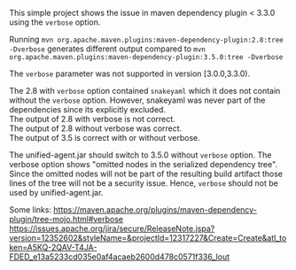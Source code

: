 This simple project shows the issue in maven dependency plugin < 3.3.0 using the `verbose` option.

Running `mvn org.apache.maven.plugins:maven-dependency-plugin:2.8:tree -Dverbose` generates different output compared to
`mvn org.apache.maven.plugins:maven-dependency-plugin:3.5.0:tree -Dverbose`

The `verbose` parameter was not supported in version [3.0.0,3.3.0).

The 2.8 with `verbose` option contained `snakeyaml` which it does not contain without the `verbose` option.
However, snakeyaml was never part of the dependencies since its explicitly excluded.  
The output of 2.8 with verbose is not correct.  
The output of 2.8 without verbose was correct.  
The output of 3.5 is correct with or without verbose.

The unified-agent.jar should switch to 3.5.0 without `verbose` option.
The verbose option shows "omitted nodes in the serialized dependency tree". Since the omitted nodes will not be part of the resulting build artifact those lines of the tree will not be a security issue.
Hence, `verbose` should not be used by unified-agent.jar.

Some links:
https://maven.apache.org/plugins/maven-dependency-plugin/tree-mojo.html#verbose
https://issues.apache.org/jira/secure/ReleaseNote.jspa?version=12352602&styleName=&projectId=12317227&Create=Create&atl_token=A5KQ-2QAV-T4JA-FDED_e13a5233cd035e0af4acaeb2600d478c0571f336_lout
